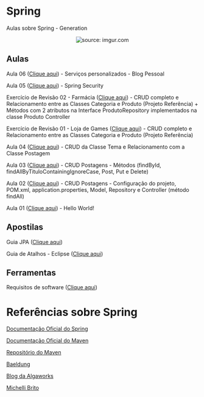 # Spring

Aulas sobre Spring - Generation

<div align="center"><img src="https://i.imgur.com/w8tTOuT.png" title="source: imgur.com" /></div>



## Aulas

Aula 06 (<a href="https://github.com/rafaelq80/Spring/blob/main/aula_06/" target="_blank">Clique aqui</a>) - Serviços personalizados - Blog Pessoal

Aula 05 (<a href="https://github.com/rafaelq80/Spring/blob/main/aula_05/" target="_blank">Clique aqui</a>) - Spring Security

Exercício de Revisão 02 - Farmácia (<a href="https://github.com/rafaelq80/Spring/blob/main/farmacia/" target="_blank">Clique aqui</a>) - CRUD completo e Relacionamento entre as Classes Categoria e Produto (Projeto Referência) + Métodos com 2 atributos na Interface ProdutoRepository implementados na classe Produto Controller

Exercício de Revisão 01 - Loja de Games (<a href="https://github.com/rafaelq80/Spring/blob/main/lojagames/" target="_blank">Clique aqui</a>) - CRUD completo e Relacionamento entre as Classes Categoria e Produto (Projeto Referência)

Aula 04 (<a href="https://github.com/rafaelq80/Spring/blob/main/aula_04/" target="_blank">Clique aqui</a>) - CRUD da Classe Tema e Relacionamento com a Classe Postagem

Aula 03 (<a href="https://github.com/rafaelq80/Spring/blob/main/aula_03/" target="_blank">Clique aqui</a>) - CRUD Postagens - Métodos (findById, findAllByTituloContainingIgnoreCase, Post, Put e Delete)

Aula 02 (<a href="https://github.com/rafaelq80/Spring/blob/main/aula_02/" target="_blank">Clique aqui</a>) - CRUD Postagens - Configuração do projeto, POM.xml, application.properties, Model, Repository e Controller (método findAll)

Aula 01 (<a href="https://github.com/rafaelq80/Spring/blob/main/aula_01/" target="_blank">Clique aqui</a>) - Hello World!

## Apostilas

Guia JPA (<a href="https://github.com/rafaelq80/Spring/blob/main/ebooks/guia_jpa.pdf" target="_blank">Clique aqui</a>) 

Guia de Atalhos - Eclipse (<a href="https://github.com/rafaelq80/Spring/blob/main/ebooks/atalhos_eclipse.pdf" target="_blank">Clique aqui</a>)

## Ferramentas

Requisitos de software (<a href="https://github.com/rafaelq80/Spring/blob/main/sts/" target="_blank">Clique aqui</a>)

# Referências sobre Spring

<a href="https://spring.io/" target="_blank">Documentação Oficial do Spring</a>

<a href="https://maven.apache.org/" target="_blank">Documentação Oficial do Maven</a>

<a href="https://mvnrepository.com/" target="_blank">Repositório do Maven</a>

<a href="https://www.baeldung.com/" target="_blank">Baeldung</a>

<a href="https://blog.algaworks.com/" target="_blank">Blog da Algaworks</a>

<a href="https://www.michellibrito.com/" target="_blank">Michelli Brito</a>

